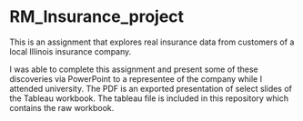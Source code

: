 # RM_Insurance_project
This is an assignment that explores real insurance data from customers of a local Illinois insurance company. 

I was able to complete this assignment and present some of these discoveries via PowerPoint to a representee of the company while I attended university. 
The PDF is an exported presentation of select slides of the Tableau workbook. The tableau file is included in this repository which contains the raw workbook.
